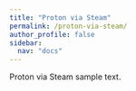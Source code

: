 ```yaml
---
title: "Proton via Steam"
permalink: /proton-via-steam/
author_profile: false
sidebar:
  nav: "docs"
---
```


Proton via Steam sample text.